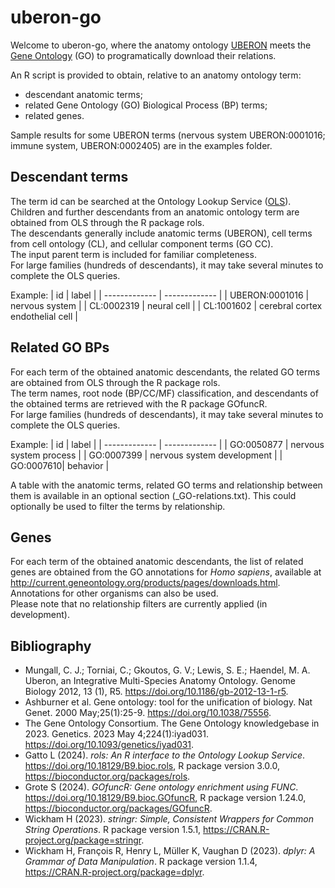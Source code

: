 # uberon-go

Welcome to uberon-go, where the anatomy ontology [UBERON](http://uberon.org/) meets the [Gene Ontology](https://www.geneontology.org/) (GO) to programatically download their relations.

An R script is provided to obtain, relative to an anatomy ontology term:
- descendant anatomic terms;
- related Gene Ontology (GO) Biological Process (BP) terms;
- related genes.

Sample results for some UBERON terms (nervous system UBERON:0001016; immune system, UBERON:0002405) are in the examples folder.

## Descendant terms

The term id can be searched at the Ontology Lookup Service ([OLS](https://www.ebi.ac.uk/ols4/)).   
Children and further descendants from an anatomic ontology term are obtained from OLS through the R package rols.  
The descendants generally include anatomic terms (UBERON), cell terms from cell ontology (CL), and cellular component terms (GO CC).  
The input parent term is included for familiar completeness.  
For large families (hundreds of descendants), it may take several minutes to complete the OLS queries.  

Example:
| id      | label      |
| ------------- | ------------- |
|  UBERON:0001016 | nervous system |
| CL:0002319 | neural cell |
| CL:1001602 | cerebral cortex endothelial cell |

## Related GO BPs

For each term of the obtained anatomic descendants, the related GO terms are obtained from OLS through the R package rols.  
The term names, root node (BP/CC/MF) classification, and descendants of the obtained terms are retrieved with the R package GOfuncR.  
For large families (hundreds of descendants), it may take several minutes to complete the OLS queries.  

Example:
| id      | label     |
| ------------- | ------------- |
| GO:0050877 | nervous system process |
| GO:0007399 | nervous system development |
| GO:0007610| behavior | 

A table with the anatomic terms, related GO terms and relationship between them is available in an optional section (_GO-relations.txt). This could optionally be used to filter the terms by relationship.   


## Genes

For each term of the obtained anatomic descendants, the list of related genes are obtained from the GO annotations for _Homo sapiens_, available at http://current.geneontology.org/products/pages/downloads.html. Annotations for other organisms can also be used.  
Please note that no relationship filters are currently applied (in development).   

## Bibliography

- Mungall, C. J.; Torniai, C.; Gkoutos, G. V.; Lewis, S. E.; Haendel, M. A. Uberon, an Integrative Multi-Species Anatomy Ontology. Genome Biology 2012, 13 (1), R5. https://doi.org/10.1186/gb-2012-13-1-r5.   
- Ashburner et al. Gene ontology: tool for the unification of biology. Nat Genet. 2000 May;25(1):25-9. https://doi.org/10.1038/75556.   
- The Gene Ontology Consortium. The Gene Ontology knowledgebase in 2023. Genetics. 2023 May 4;224(1):iyad031. https://doi.org/10.1093/genetics/iyad031.   
- Gatto L (2024). _rols: An R interface to the Ontology Lookup Service_. <https://doi.org/10.18129/B9.bioc.rols>, R package version 3.0.0, <https://bioconductor.org/packages/rols>.   
- Grote S (2024). _GOfuncR: Gene ontology enrichment using FUNC_. <https://doi.org/10.18129/B9.bioc.GOfuncR>, R package version 1.24.0,  <https://bioconductor.org/packages/GOfuncR>.   
- Wickham H (2023). _stringr: Simple, Consistent Wrappers for Common String Operations_. R package version 1.5.1, <https://CRAN.R-project.org/package=stringr>.   
- Wickham H, François R, Henry L, Müller K, Vaughan D (2023). _dplyr: A Grammar of Data Manipulation_. R package version 1.1.4, <https://CRAN.R-project.org/package=dplyr>.   
